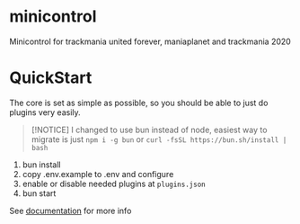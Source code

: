 # minicontrol
Minicontrol for trackmania united forever, maniaplanet and trackmania 2020

# QuickStart

The core is set as simple as possible, so you should be able to just do plugins very easily.
> [!NOTICE] 
> I changed to use bun instead of node, easiest way to migrate is just  `npm i -g bun`
> or `curl -fsSL https://bun.sh/install | bash`

1. bun install
2. copy .env.example to .env and configure
3. enable or disable needed plugins at `plugins.json` 
4. bun start

See [documentation](./documentation/index.md) for more info

